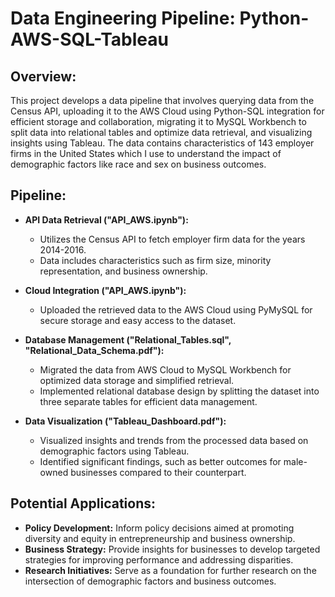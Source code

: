 # Data Engineering Pipeline: Python-AWS-SQL-Tableau

## Overview:

This project develops a data pipeline that involves querying data from the Census API, uploading it to the AWS Cloud using Python-SQL integration for efficient storage and collaboration, migrating it to MySQL Workbench to split data into relational tables and optimize data retrieval, and visualizing insights using Tableau.
The data contains characteristics of 143 employer firms in the United States which I use to understand the impact of demographic factors like race and sex on business outcomes.

## Pipeline:

- **API Data Retrieval ("API_AWS.ipynb"):**
  - Utilizes the Census API to fetch employer firm data for the years 2014-2016.
  - Data includes characteristics such as firm size, minority representation, and business ownership.

- **Cloud Integration ("API_AWS.ipynb"):**
  - Uploaded the retrieved data to the AWS Cloud using PyMySQL for secure storage and easy access to the dataset.

- **Database Management ("Relational_Tables.sql", "Relational_Data_Schema.pdf"):**
  - Migrated the data from AWS Cloud to MySQL Workbench for optimized data storage and simplified retrieval.
  - Implemented relational database design by splitting the dataset into three separate tables for efficient data management.

- **Data Visualization ("Tableau_Dashboard.pdf"):**
  - Visualized insights and trends from the processed data based on demographic factors using Tableau.
  - Identified significant findings, such as better outcomes for male-owned businesses compared to their counterpart.

## Potential Applications:

- **Policy Development:** Inform policy decisions aimed at promoting diversity and equity in entrepreneurship and business ownership.
- **Business Strategy:** Provide insights for businesses to develop targeted strategies for improving performance and addressing disparities.
- **Research Initiatives:** Serve as a foundation for further research on the intersection of demographic factors and business outcomes.


